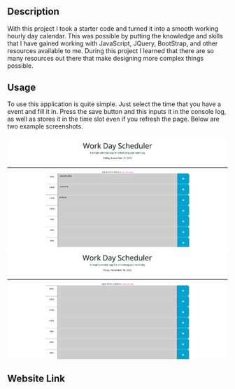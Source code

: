 # <fluffy-giggle>

## Description

With this project I took a starter code and turned it into a smooth working hourly day calendar. This was possible by putting the knowledge and skills that I have gained working with JavaScript, JQuery, BootStrap, and other resources available to me. During this project I learned that there are so many resources out there that make designing more complex things possible. 

## Usage

To use this application is quite simple. Just select the time that you have a event and fill it in. Press the save button and this inputs it in the console log, as well as stores it in the time slot even if you refresh the page. Below are two example screenshots.

    
  ![screenshot](assets/images/filled.png)
  ![screenshot](assets/images/blank.png)
    
## Website Link

